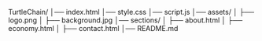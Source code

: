 TurtleChain/
│── index.html
│── style.css
│── script.js
│── assets/
│   ├── logo.png
│   ├── background.jpg
│── sections/
│   ├── about.html
│   ├── economy.html
│   ├── contact.html
│── README.md
